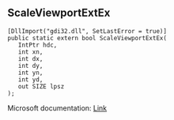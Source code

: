 ## ScaleViewportExtEx

```
[DllImport("gdi32.dll", SetLastError = true)]
public static extern bool ScaleViewportExtEx(
   IntPtr hdc,
   int xn,
   int dx,
   int dy,
   int yn,
   int yd,
   out SIZE lpsz
);
```

Microsoft documentation: [Link](https://docs.microsoft.com/en-us/windows/win32/api/wingdi/nf-wingdi-scaleviewportextex)

